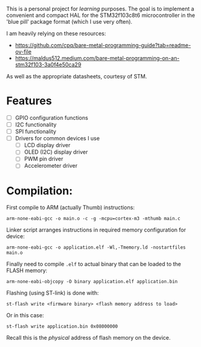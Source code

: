 This is a personal project for *learning* purposes. The goal is to implement a convenient and compact HAL for the STM32f103c8t6 microcontroller in the 'blue pill' package format (which I use very often).

I am heavily relying on these resources:

- https://github.com/cpq/bare-metal-programming-guide?tab=readme-ov-file
- https://maldus512.medium.com/bare-metal-programming-on-an-stm32f103-3a0f4e50ca29

As well as the appropriate datasheets, courtesy of STM.

# Features
- [ ] GPIO configuration functions
- [ ] I2C functionality
- [ ] SPI functionality
- [ ] Drivers for common devices I use
    - [ ] LCD display driver
    - [ ] OLED (I2C) display driver
    - [ ] PWM pin driver
    - [ ] Accelerometer driver

# Compilation:

First compile to ARM (actually Thumb) instructions:
```
arm-none-eabi-gcc -o main.o -c -g -mcpu=cortex-m3 -mthumb main.c
```
Linker script arranges instructions in required memory configuration for device:
```
arm-none-eabi-gcc -o application.elf -Wl,-Tmemory.ld -nostartfiles main.o
```
Finally need to compile `.elf` to actual binary that can be loaded to the FLASH memory:
```
arm-none-eabi-objcopy -O binary application.elf application.bin
```
Flashing (using ST-link) is done with:
```
st-flash write <firmware binary> <flash memory address to load>
```
Or in this case:
```
st-flash write application.bin 0x08000000
```
Recall this is the *physical* address of flash memory on the device.


